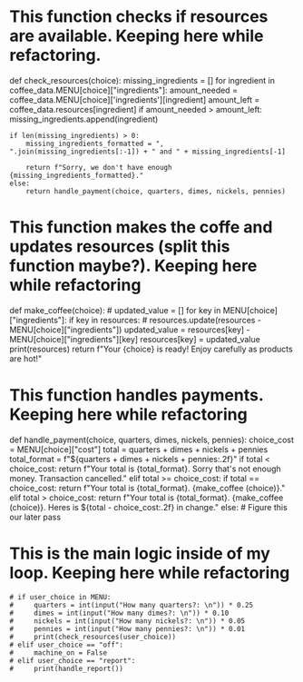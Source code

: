 # This function checks if resources are available. Keeping here while refactoring.
def check_resources(choice):
    missing_ingredients = []
    for ingredient in coffee_data.MENU[choice]["ingredients"]:
        amount_needed = coffee_data.MENU[choice]['ingredients'][ingredient]
        amount_left = coffee_data.resources[ingredient]
        if amount_needed > amount_left:
            missing_ingredients.append(ingredient)
    
    if len(missing_ingredients) > 0:
        missing_ingredients_formatted = ", ".join(missing_ingredients[:-1]) + " and " + missing_ingredients[-1]

        return f"Sorry, we don't have enough {missing_ingredients_formatted}."
    else:
        return handle_payment(choice, quarters, dimes, nickels, pennies)


# This function makes the coffe and updates resources (split this function maybe?). Keeping here while refactoring
def make_coffee(choice):
    # updated_value = []
    for key in MENU[choice]["ingredients"]:
        if key in resources:
            # resources.update(resources - MENU[choice]["ingredients"])
            updated_value = resources[key] - MENU[choice]["ingredients"][key]
            resources[key] = updated_value
    print(resources)
    return f"Your {choice} is ready! Enjoy carefully as products are hot!"


# This function handles payments. Keeping here while refactoring
def handle_payment(choice, quarters, dimes, nickels, pennies):
    choice_cost = MENU[choice]["cost"]
    total = quarters + dimes + nickels + pennies
    total_format = f"${quarters + dimes + nickels + pennies:.2f}"
    if total < choice_cost:
        return f"Your total is {total_format}. Sorry that's not enough money. Transaction cancelled."
    elif total >= choice_cost:
        if total == choice_cost:
            return f"Your total is {total_format}. {make_coffee (choice)}."
        elif total > choice_cost:
            return f"Your total is {total_format}. {make_coffee (choice)}. Heres is ${total - choice_cost:.2f} in change."
    else:
        # Figure this our later
        pass


# This is the main logic inside of my loop. Keeping here while refactoring
    # if user_choice in MENU:
    #     quarters = int(input("How many quarters?: \n")) * 0.25 
    #     dimes = int(input("How many dimes?: \n")) * 0.10
    #     nickels = int(input("How many nickels?: \n")) * 0.05
    #     pennies = int(input("How many pennies?: \n")) * 0.01
    #     print(check_resources(user_choice))
    # elif user_choice == "off":
    #     machine_on = False
    # elif user_choice == "report":
    #     print(handle_report())